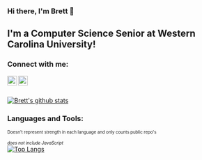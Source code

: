 ### Hi there, I'm Brett 👋

## I'm a Computer Science Senior at Western Carolina University!

### Connect with me:

[<img align="left" alt="Brett | LinkedIn" width="22px" src="https://cdn.jsdelivr.net/npm/simple-icons@v3/icons/linkedin.svg" />][linkedin]
[<img align="left" alt="Brett | Instagram" width="22px" src="https://cdn.jsdelivr.net/npm/simple-icons@v3/icons/instagram.svg" />][instagram]

<br><br />

[![Brett's github stats](https://github-readme-stats.vercel.app/api?username=coolbrett&theme=synthwave)](https://github.com/anuraghazra/github-readme-stats)

### Languages and Tools:
<sub><sup>Doesn't represent strength in each language and only counts public repo's</sup></sub>

<sub><sup>*does not include JavaScript*</sup></sub>
<br>
[![Top Langs](https://github-readme-stats.vercel.app/api/top-langs/?username=coolbrett&langs_count=8&theme=synthwave&hide=javascript)](https://github.com/anuraghazra/github-readme-stats)
<br>

[instagram]: https://instagram.com/brettitude/
[linkedin]: https://www.linkedin.com/in/brett-dale/

<!--
**coolbrett/coolbrett** is a ✨ _special_ ✨ repository because its `README.md` (this file) appears on your GitHub profile.

Here are some ideas to get you started:

- 🔭 I’m currently working on ...
- 🌱 I’m currently learning ...
- 👯 I’m looking to collaborate on ...
- 🤔 I’m looking for help with ...
- 💬 Ask me about ...
- 📫 How to reach me: ...
- 😄 Pronouns: ...
- ⚡ Fun fact: ...
-->
